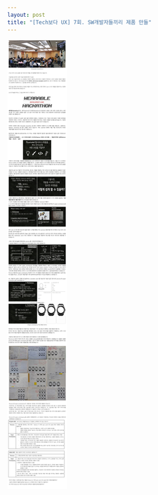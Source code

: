 ```yaml
---
layout: post
title: "[Tech보다 UX] 7회. SW개발자들끼리 제품 만들"
---
```


<img class="alignnone size-full wp-image-58" src="https://raw.githubusercontent.com/midaeng/articles/gh-pages/images/blog/techux_7th.jpg"/>  

